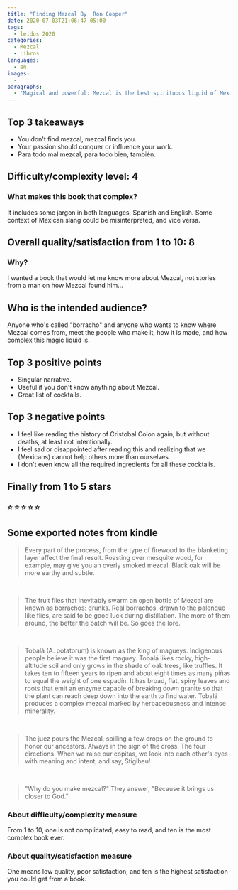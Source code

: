 ```yaml
---
title: "Finding Mezcal By  Ron Cooper"
date: 2020-07-03T21:06:47-05:00
tags:
  - leidos 2020
categories:
  - Mezcal
  - Libros
languages:
  - en
images:
  -
paragraphs:
  - 'Magical and powerful: Mezcal is the best spirituous liquid of Mexico, and this is a story on how Ron Cooper deal to make Mezcal, a gringo living in the hearth of making Mezcal.'
---
```



## Top 3 takeaways

- You don't find mezcal, mezcal finds you.
- Your passion should conquer or influence your work.
- Para todo mal mezcal, para todo bien, también.

## Difficulty/complexity level: 4

### What makes this book that complex?

It includes some jargon in both languages, Spanish and English. Some context of Mexican slang could be misinterpreted, and vice versa.

## Overall quality/satisfaction from 1 to 10: 8️

### Why?

I wanted a book that would let me know more about Mezcal, not stories from a man on how Mezcal found him...

## Who is the intended audience?

Anyone who's called "borracho" and anyone who wants to know where Mezcal comes from, meet the people who make it, how it is made, and how complex this magic liquid is.

## Top 3 positive points

- Singular narrative.
- Useful if you don't know anything about Mezcal.
- Great list of cocktails.

## Top 3 negative points

- I feel like reading the history of Cristobal Colon again, but without deaths, at least not intentionally.
- I feel sad or disappointed after reading this and realizing that we (Mexicans) cannot help others more than ourselves.
- I don't even know all the required ingredients for all these cocktails.

## Finally from 1 to 5 stars

### ⭐️ ⭐️ ⭐️ ⭐️ ⭐️

## Some exported notes from kindle

> Every part of the process, from the type of firewood to the blanketing layer affect the final result. Roasting over mesquite wood, for example, may give you an overly smoked mezcal. Black oak will be more earthy and subtle.

<br>

> The fruit flies that inevitably swarm an open bottle of Mezcal are known as borrachos: drunks. Real borrachos, drawn to the palenque like flies, are said to be good luck during distillation. The more of them around, the better the batch will be. So goes the lore.

<br>

> Tobalá (A. potatorum) is known as the king of magueys. Indigenous people believe it was the first maguey. Tobalá likes rocky, high-altitude soil and only grows in the shade of oak trees, like truffles. It takes ten to fifteen years to ripen and about eight times as many piñas to equal the weight of one espadín. It has broad, flat, spiny leaves and roots that emit an enzyme capable of breaking down granite so that the plant can reach deep down into the earth to find water. Tobalá produces a complex mezcal marked by herbaceousness and intense minerality.

<br>

> The juez pours the Mezcal, spilling a few drops on the ground to honor our ancestors. Always in the sign of the cross. The four directions. When we raise our copitas, we look into each other's eyes with meaning and intent, and say, Stigibeu!

<br>

> "Why do you make mezcal?" They answer, "Because it brings us closer to God."

### About difficulty/complexity measure

From 1 to 10, one is not complicated, easy to read, and ten is the most complex book ever.

### About quality/satisfaction measure

One means low quality, poor satisfaction, and ten is the highest satisfaction you could get from a book.
